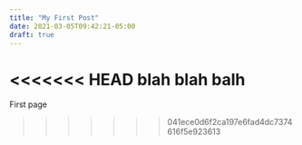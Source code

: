 ```yaml
---
title: "My First Post"
date: 2021-03-05T09:42:21-05:00
draft: true
---
```


<<<<<<< HEAD
blah blah balh
=======
First page
>>>>>>> 041ece0d6f2ca197e6fad4dc7374616f5e923613

